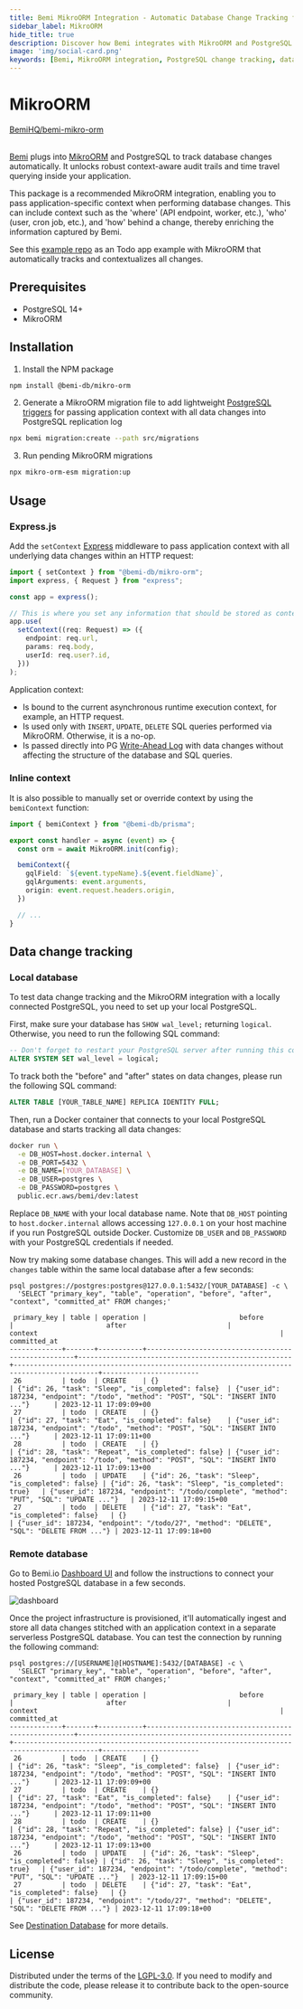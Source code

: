 ```yaml
---
title: Bemi MikroORM Integration - Automatic Database Change Tracking for PostgreSQL
sidebar_label: MikroORM
hide_title: true
description: Discover how Bemi integrates with MikroORM and PostgreSQL to automatically track database changes. This guide covers the installation and use of Bemi with MikroORM to enable context-aware audit trails in your application.
image: 'img/social-card.png'
keywords: [Bemi, MikroORM integration, PostgreSQL change tracking, database auditing, application context, audit trails, MikroORM PostgreSQL, database change monitoring]
---
```


# MikroORM

<a class="github-button" href="https://github.com/BemiHQ/bemi-mikro-orm" data-size="large" data-show-count="true" aria-label="Star BemiHQ/bemi-mikro-orm on GitHub">BemiHQ/bemi-mikro-orm</a>
<br />
<br />

[Bemi](https://bemi.io/) plugs into [MikroORM](https://github.com/mikro-orm/mikro-orm) and PostgreSQL to track database changes automatically. It unlocks robust context-aware audit trails and time travel querying inside your application.

This package is a recommended MikroORM integration, enabling you to pass application-specific context when performing database changes. This can include context such as the 'where' (API endpoint, worker, etc.), 'who' (user, cron job, etc.), and 'how' behind a change, thereby enriching the information captured by Bemi.

See this [example repo](https://github.com/BemiHQ/bemi-mikro-orm-example) as an Todo app example with MikroORM that automatically tracks and contextualizes all changes.

## Prerequisites

- PostgreSQL 14+
- MikroORM

## Installation

1. Install the NPM package

```sh
npm install @bemi-db/mikro-orm
```

2. Generate a MikroORM migration file to add lightweight [PostgreSQL triggers](https://www.postgresql.org/docs/current/plpgsql-trigger.html) for passing application context with all data changes into PostgreSQL replication log

```sh
npx bemi migration:create --path src/migrations
```

3. Run pending MikroORM migrations

```sh
npx mikro-orm-esm migration:up
```

## Usage

### Express.js

Add the `setContext` [Express](https://expressjs.com/) middleware to pass application context with all underlying data changes within an HTTP request:

```ts title="src/index.ts"
import { setContext } from "@bemi-db/mikro-orm";
import express, { Request } from "express";

const app = express();

// This is where you set any information that should be stored as context with all data changes
app.use(
  setContext((req: Request) => ({
    endpoint: req.url,
    params: req.body,
    userId: req.user?.id,
  }))
);
```

Application context:

* Is bound to the current asynchronous runtime execution context, for example, an HTTP request.
* Is used only with `INSERT`, `UPDATE`, `DELETE` SQL queries performed via MikroORM. Otherwise, it is a no-op.
* Is passed directly into PG [Write-Ahead Log](https://www.postgresql.org/docs/current/wal-intro.html) with data changes without affecting the structure of the database and SQL queries.

### Inline context

It is also possible to manually set or override context by using the `bemiContext` function:

```ts title="src/lambda-function.ts"
import { bemiContext } from "@bemi-db/prisma";

export const handler = async (event) => {
  const orm = await MikroORM.init(config);

  bemiContext({
    gqlField: `${event.typeName}.${event.fieldName}`,
    gqlArguments: event.arguments,
    origin: event.request.headers.origin,
  })

  // ...
}
```

## Data change tracking

### Local database

To test data change tracking and the MikroORM integration with a locally connected PostgreSQL, you need to set up your local PostgreSQL.

First, make sure your database has `SHOW wal_level;` returning `logical`. Otherwise, you need to run the following SQL command:

```sql
-- Don't forget to restart your PostgreSQL server after running this command
ALTER SYSTEM SET wal_level = logical;
```

To track both the "before" and "after" states on data changes, please run the following SQL command:

```sql
ALTER TABLE [YOUR_TABLE_NAME] REPLICA IDENTITY FULL;
```

Then, run a Docker container that connects to your local PostgreSQL database and starts tracking all data changes:

```sh
docker run \
  -e DB_HOST=host.docker.internal \
  -e DB_PORT=5432 \
  -e DB_NAME=[YOUR_DATABASE] \
  -e DB_USER=postgres \
  -e DB_PASSWORD=postgres \
  public.ecr.aws/bemi/dev:latest
```

Replace `DB_NAME` with your local database name. Note that `DB_HOST` pointing to `host.docker.internal` allows accessing `127.0.0.1` on your host machine if you run PostgreSQL outside Docker. Customize `DB_USER` and `DB_PASSWORD` with your PostgreSQL credentials if needed.

Now try making some database changes. This will add a new record in the `changes` table within the same local database after a few seconds:

```
psql postgres://postgres:postgres@127.0.0.1:5432/[YOUR_DATABASE] -c \
  'SELECT "primary_key", "table", "operation", "before", "after", "context", "committed_at" FROM changes;'

 primary_key | table | operation |                       before                       |                       after                         |                        context                                                            |      committed_at
-------------+-------+-----------+----------------------------------------------------+-----------------------------------------------------+-------------------------------------------------------------------------------------------+------------------------
 26          | todo  | CREATE    | {}                                                 | {"id": 26, "task": "Sleep", "is_completed": false}  | {"user_id": 187234, "endpoint": "/todo", "method": "POST", "SQL": "INSERT INTO ..."}      | 2023-12-11 17:09:09+00
 27          | todo  | CREATE    | {}                                                 | {"id": 27, "task": "Eat", "is_completed": false}    | {"user_id": 187234, "endpoint": "/todo", "method": "POST", "SQL": "INSERT INTO ..."}      | 2023-12-11 17:09:11+00
 28          | todo  | CREATE    | {}                                                 | {"id": 28, "task": "Repeat", "is_completed": false} | {"user_id": 187234, "endpoint": "/todo", "method": "POST", "SQL": "INSERT INTO ..."}      | 2023-12-11 17:09:13+00
 26          | todo  | UPDATE    | {"id": 26, "task": "Sleep", "is_completed": false} | {"id": 26, "task": "Sleep", "is_completed": true}   | {"user_id": 187234, "endpoint": "/todo/complete", "method": "PUT", "SQL": "UPDATE ..."}   | 2023-12-11 17:09:15+00
 27          | todo  | DELETE    | {"id": 27, "task": "Eat", "is_completed": false}   | {}                                                  | {"user_id": 187234, "endpoint": "/todo/27", "method": "DELETE", "SQL": "DELETE FROM ..."} | 2023-12-11 17:09:18+00
```

### Remote database

Go to Bemi.io [Dashboard UI](https://dashboard.bemi.io/log-in?ref=mikro-orm) and follow the instructions to connect your hosted PostgreSQL database in a few seconds.

![dashboard](/img/dashboard.png)

Once the project infrastructure is provisioned, it'll automatically ingest and store all data changes stitched with an application context in a separate serverless PostgreSQL database. You can test the connection by running the following command:

```
psql postgres://[USERNAME]@[HOSTNAME]:5432/[DATABASE] -c \
  'SELECT "primary_key", "table", "operation", "before", "after", "context", "committed_at" FROM changes;'

 primary_key | table | operation |                       before                       |                       after                         |                        context                                                            |      committed_at
-------------+-------+-----------+----------------------------------------------------+-----------------------------------------------------+-------------------------------------------------------------------------------------------+------------------------
 26          | todo  | CREATE    | {}                                                 | {"id": 26, "task": "Sleep", "is_completed": false}  | {"user_id": 187234, "endpoint": "/todo", "method": "POST", "SQL": "INSERT INTO ..."}      | 2023-12-11 17:09:09+00
 27          | todo  | CREATE    | {}                                                 | {"id": 27, "task": "Eat", "is_completed": false}    | {"user_id": 187234, "endpoint": "/todo", "method": "POST", "SQL": "INSERT INTO ..."}      | 2023-12-11 17:09:11+00
 28          | todo  | CREATE    | {}                                                 | {"id": 28, "task": "Repeat", "is_completed": false} | {"user_id": 187234, "endpoint": "/todo", "method": "POST", "SQL": "INSERT INTO ..."}      | 2023-12-11 17:09:13+00
 26          | todo  | UPDATE    | {"id": 26, "task": "Sleep", "is_completed": false} | {"id": 26, "task": "Sleep", "is_completed": true}   | {"user_id": 187234, "endpoint": "/todo/complete", "method": "PUT", "SQL": "UPDATE ..."}   | 2023-12-11 17:09:15+00
 27          | todo  | DELETE    | {"id": 27, "task": "Eat", "is_completed": false}   | {}                                                  | {"user_id": 187234, "endpoint": "/todo/27", "method": "DELETE", "SQL": "DELETE FROM ..."} | 2023-12-11 17:09:18+00
```

See [Destination Database](/postgresql/destination-database) for more details.

## License

Distributed under the terms of the [LGPL-3.0](https://github.com/BemiHQ/bemi-mikro-orm/blob/main/LICENSE).
If you need to modify and distribute the code, please release it to contribute back to the open-source community.
